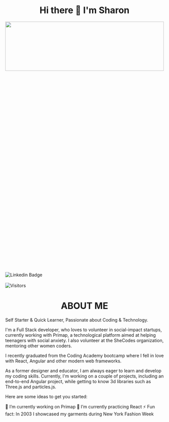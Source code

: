 
<h1 class="title" align="center">
<b>
Hi there 👋 I'm Sharon
</b>
</h1>

<center>
<img width="100%" height="20%" src="gif3.gif"/>
</center>

![Linkedin Badge](https://img.shields.io/badge/-sharon-blue?label=Linkedin&style=plastic-square&logo=Linkedin&logoColor=white&link=https://www.linkedin.com%2Fin%2Fsharon-bello-tech/)
<br>
<br>
![Visitors](https://api.visitorbadge.io/api/visitors?path=https%3A%2F%2Fgithub.com%2FSharonBello%2FSharonBello.git&label=VISITORS&countColor=%232ccce4)

<h1 class="about" align="center">
ABOUT ME
</h1>
Self Starter & Quick Learner, Passionate about Coding & Technology. 

I'm a Full Stack developer, who loves to volunteer in social-impact startups, currently working with Primap, a technological platform aimed at helping teenagers with social anxiety. I also volunteer at the SheCodes organization, mentoring other women coders. 

I recently graduated from the Coding Academy bootcamp where I fell in love with React, Angular and other modern web frameworks. 

As a former designer and educator, I am always eager to learn and develop my coding skills. Currently, I'm working on a couple of projects, including an end-to-end Angular project, while getting to know 3d libraries such as Three.js and particles.js. 

Here are some ideas to get you started:

🔭 I’m currently working on Primap
🌱 I’m currently practicing React
⚡ Fun fact: In 2003 I showcased my garments during New York Fashion Week

